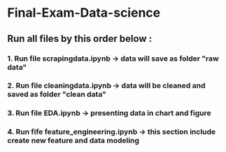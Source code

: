 # Final-Exam-Data-science

## Run all files by this order below :

### 1. Run file scrapingdata.ipynb -> data will save as folder "raw data"

### 2. Run file cleaningdata.ipynb -> data will be cleaned and saved as folder "clean data"

### 3. Run file EDA.ipynb -> presenting data in chart and figure

### 4. Run fife feature_engineering.ipynb -> this section include create new feature and data modeling

